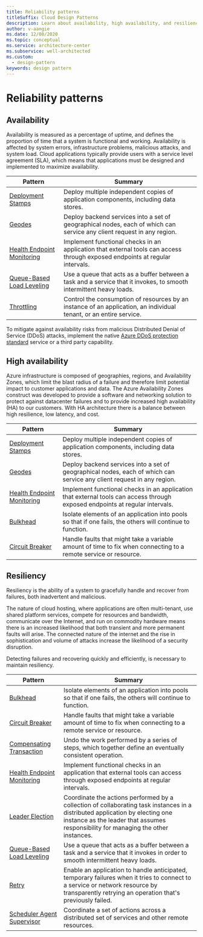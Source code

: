 ```yaml
---
title: Reliability patterns
titleSuffix: Cloud Design Patterns
description: Learn about availability, high availability, and resiliency as they relate to reliability.
author: v-aangie
ms.date: 12/08/2020
ms.topic: conceptual
ms.service: architecture-center
ms.subservice: well-architected
ms.custom:
  - design-pattern
keywords: design pattern
---
```


# Reliability patterns

## Availability

Availability is measured as a percentage of uptime, and defines the proportion of time that a system is functional and working. Availability is affected by system errors, infrastructure problems, malicious attacks, and system load. Cloud applications typically provide users with a service level agreement (SLA), which means that applications must be designed and implemented to maximize availability. 

|                            Pattern                             |                                                           Summary                                                            |
|----------------------------------------------------------------|------------------------------------------------------------------------------------------------------------------------------|
|           [Deployment Stamps](../../patterns/deployment-stamp.md)          |                 Deploy multiple independent copies of application components, including data stores.                         |
| [Geodes](../../patterns/geodes.md) | Deploy backend services into a set of geographical nodes, each of which can service any client request in any region. |
| [Health Endpoint Monitoring](../../patterns/health-endpoint-monitoring.md) | Implement functional checks in an application that external tools can access through exposed endpoints at regular intervals. |
|  [Queue-Based Load Leveling](../../patterns/queue-based-load-leveling.md)  | Use a queue that acts as a buffer between a task and a service that it invokes, to smooth intermittent heavy loads.  |
|                 [Throttling](../../patterns/throttling.md)                 |   Control the consumption of resources by an instance of an application, an individual tenant, or an entire service.    |

To mitigate against availability risks from malicious Distributed Denial of Service (DDoS) attacks, implement the native [Azure DDoS protection standard](/azure/virtual-network/ddos-protection-overview) service or a third party capability.

## High availability

Azure infrastructure is composed of geographies, regions, and Availability Zones, which limit the blast radius of a failure and therefore limit potential impact to customer applications and data. The Azure Availability Zones construct was developed to provide a software and networking solution to protect against datacenter failures and to provide increased high availability (HA) to our customers. With HA architecture there is a balance between high resilience, low latency, and cost.

|                            Pattern                             |                                                           Summary                                                            |
|----------------------------------------------------------------|------------------------------------------------------------------------------------------------------------------------------|
|           [Deployment Stamps](../../patterns/deployment-stamp.md)          |                 Deploy multiple independent copies of application components, including data stores.                         |
| [Geodes](../../patterns/geodes.md) | Deploy backend services into a set of geographical nodes, each of which can service any client request in any region. |
| [Health Endpoint Monitoring](../../patterns/health-endpoint-monitoring.md) | Implement functional checks in an application that external tools can access through exposed endpoints at regular intervals. |
|                   [Bulkhead](../../patterns/bulkhead.md)                   |                                                     Isolate elements of an application into pools so that if one fails, the others will continue to function.                                                      |
|            [Circuit Breaker](../../patterns/circuit-breaker.md)            |                                                  Handle faults that might take a variable amount of time to fix when connecting to a remote service or resource.               


## Resiliency

Resiliency is the ability of a system to gracefully handle and recover from failures, both inadvertent and malicious.

The nature of cloud hosting, where applications are often multi-tenant, use shared platform services, compete for resources and bandwidth, communicate over the Internet, and run on commodity hardware means there is an increased likelihood that both transient and more permanent faults will arise. The connected nature of the internet and the rise in sophistication and volume of attacks increase the likelihood of a security disruption.

Detecting failures and recovering quickly and efficiently, is necessary to maintain resiliency.

|                            Pattern                             |                                                                                                      Summary                                                                                                       |
|----------------------------------------------------------------|--------------------------------------------------------------------------------------------------------------------------------------------------------------------------------------------------------------------|
|                   [Bulkhead](../../patterns/bulkhead.md)                   |                                                     Isolate elements of an application into pools so that if one fails, the others will continue to function.                                                      |
|            [Circuit Breaker](../../patterns/circuit-breaker.md)            |                                                  Handle faults that might take a variable amount of time to fix when connecting to a remote service or resource.                                                   |
|   [Compensating Transaction](../../patterns/compensating-transaction.md)   |                                                      Undo the work performed by a series of steps, which together define an eventually consistent operation.                                                       |
| [Health Endpoint Monitoring](../../patterns/health-endpoint-monitoring.md) |                                            Implement functional checks in an application that external tools can access through exposed endpoints at regular intervals.                                            |
|            [Leader Election](../../patterns/leader-election.md)            | Coordinate the actions performed by a collection of collaborating task instances in a distributed application by electing one instance as the leader that assumes responsibility for managing the other instances. |
|  [Queue-Based Load Leveling](../../patterns/queue-based-load-leveling.md)  |                                            Use a queue that acts as a buffer between a task and a service that it invokes in order to smooth intermittent heavy loads.                                             |
|                      [Retry](../../patterns/retry.md)                      |             Enable an application to handle anticipated, temporary failures when it tries to connect to a service or network resource by transparently retrying an operation that's previously failed.             |
| [Scheduler Agent Supervisor](../../patterns/scheduler-agent-supervisor.md) |                                                            Coordinate a set of actions across a distributed set of services and other remote resources.